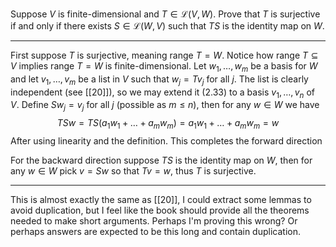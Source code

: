 Suppose $V$ is finite-dimensional and $T \in \mathcal L(V,W)$. Prove that $T$ is surjective if and only if there exists $S \in \mathcal L(W,V)$ such that $TS$ is the identity map on $W$.

---

First suppose $T$ is surjective, meaning $\text{range }T = W$. Notice how $\text{range }T \subseteq V$ implies $\text{range }T = W$ is finite-dimensional.
Let $w_1,\dots,w_m$ be a basis for $W$ and let $v_1,\dots,v_m$ be a list in $V$ such that $w_j = Tv_j$ for all $j$. The list is clearly independent (see [[20]]), so we may extend it (2.33) to a basis $v_1,\dots,v_n$ of $V$.
Define $Sw_j = v_j$ for all $j$ (possible as $m \le n$), then for any $w \in W$ we have
$$
TSw = TS(a_1w_1+\dots+a_mw_m) = a_1w_1+\dots+a_mw_m = w
$$
After using linearity and the definition.  This completes the forward direction

For the backward direction suppose $TS$ is the identity map on $W$, then for any $w \in W$ pick $v = Sw$ so that $Tv = w$, thus $T$ is surjective.

---

This is almost exactly the same as [[20]], I could extract some lemmas to avoid duplication, but I feel like the book should provide all the theorems needed to make short arguments. Perhaps I'm proving this wrong? Or perhaps answers are expected to be this long and contain duplication.